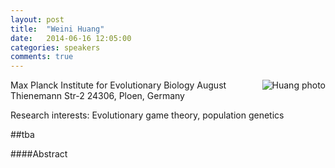 ```yaml
---
layout: post
title:  "Weini Huang"
date:   2014-06-16 12:05:00
categories: speakers
comments: true
---
```


<footer class="entry-meta">
<img src="{{ site.url }}/images/huang.jpg" alt="Huang photo" align="right">
<span class="author vcard" itemprop="author" itemscope itemtype="http://schema.org/Person"></a></span></span>
</footer>


Max Planck Institute for Evolutionary Biology
August Thienemann Str-2
24306, Ploen, Germany

Research interests: 
Evolutionary game theory, population genetics

##tba

####Abstract